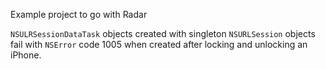 Example project to go with Radar

`NSULRSessionDataTask` objects created with singleton `NSURLSession` objects fail with `NSError` code 1005 when created after locking and unlocking an iPhone.

